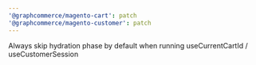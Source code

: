 ```yaml
---
'@graphcommerce/magento-cart': patch
'@graphcommerce/magento-customer': patch
---
```


Always skip hydration phase by default when running useCurrentCartId / useCustomerSession
